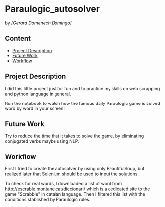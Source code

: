# Paraulogic_autosolver

by *[Gerard Domenech Domingo]*


## Content
- [Project Description](#project-description)
- [Future Work](#future-work)
- [Workflow](#workflow)


## Project Description 

I did this little project just for fun and to practice my skills on web scrapping and python language in general.

Run the notebook to watch how the famous daily Paraulogic game is solved word by word in your screen!

## Future Work

Try to reduce the time that it takes to solve the game, by eliminating conjugated verbs maybe using NLP.

## Workflow

First I tried to create the autosolver by using only BeautifulSoup, but realized later that Selenium should be used to input the solutions.

To check for real words, I downloaded a list of word from http://escrable.montane.cat/diccionari/ which is a dedicated site to the game "Scrabble" in catalan language. Then i filtered this list with the conditions stablished by Paraulogic rules.

